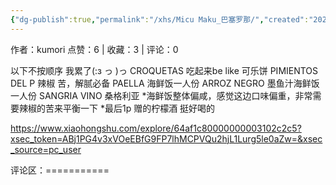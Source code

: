 ```yaml
---
{"dg-publish":true,"permalink":"/xhs/Micu Maku_巴塞罗那/","created":"2025-03-17T22:07:22.724+08:00","updated":"2025-03-17T22:07:22.724+08:00"}
---
```


作者：kumori
点赞：6   |   收藏：3   |   评论：0

以下不按顺序 我累了(:з っ )っ
CROQUETAS 吃起来be like 可乐饼
PIMIENTOS DEL P 辣椒 苦，解腻必备
PAELLA 海鲜饭一人份
ARROZ NEGRO 墨鱼汁海鲜饭一人份
SANGRIA VINO 桑格利亚
*海鲜饭整体偏咸，感觉这边口味偏重，非常需要辣椒的苦来平衡一下
*最后1p 赠的柠檬酒 挺好喝的

https://www.xiaohongshu.com/explore/64af1c80000000003102c2c5?xsec_token=ABj1PG4v3xVOeEBfG9FP7lhMCPVQu2hjL1Lurg5le0aZw=&xsec_source=pc_user

评论区：===========


